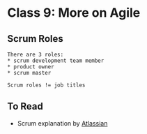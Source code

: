 # Class 9: More on Agile

## Scrum Roles

```{important}
There are 3 roles:
* scrum development team member
* product owner
* scrum master

Scrum roles != job titles
```



## To Read

* Scrum explanation by [Atlassian](https://www.atlassian.com/agile/scrum)